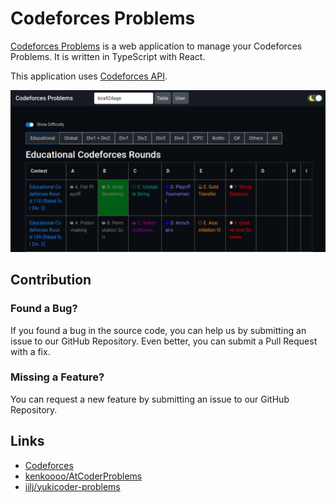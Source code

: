 # Codeforces Problems

[Codeforces Problems](https://cf.kira924age.com) is a web application to manage your Codeforces Problems.
It is written in TypeScript with React.

This application uses [Codeforces API](https://codeforces.com/apiHelp).

![capture image](./images/screenshot-table.png)

## Contribution

### Found a Bug?

If you found a bug in the source code, you can help us by submitting an issue to our GitHub Repository.
Even better, you can submit a Pull Request with a fix.

### Missing a Feature?

You can request a new feature by submitting an issue to our GitHub Repository.

## Links

* [Codeforces](https://codeforces.com/)
* [kenkoooo/AtCoderProblems](https://github.com/kenkoooo/AtCoderProblems)
* [iilj/yukicoder-problems](https://github.com/iilj/yukicoder-problems)

